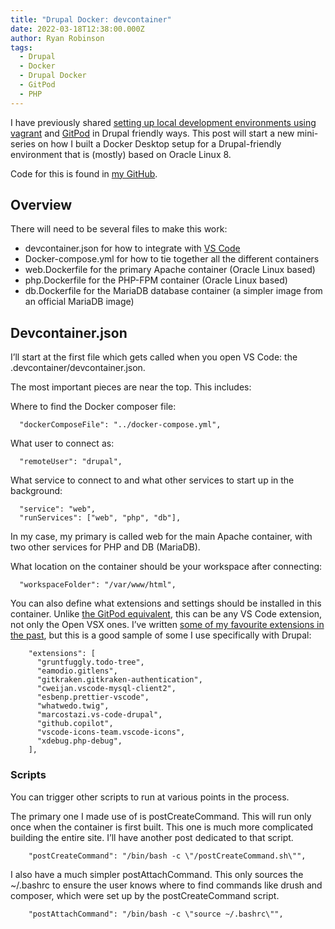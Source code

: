 ```yaml
---
title: "Drupal Docker: devcontainer"
date: 2022-03-18T12:38:00.000Z
author: Ryan Robinson
tags:
  - Drupal
  - Docker
  - Drupal Docker
  - GitPod
  - PHP
---
```


I have previously shared [setting up local development environments using vagrant](/websites/vagrant-oracle-linux-vm/) and [GitPod](/tags/gitpod-drupal/) in Drupal friendly ways. This post will start a new mini-series on how I built a Docker Desktop setup for a Drupal-friendly environment that is (mostly) based on Oracle Linux 8.

Code for this is found in [my GitHub](https://github.com/ryan-l-robinson/Drupal-Devcontainer).

## Overview

There will need to be several files to make this work:

- devcontainer.json for how to integrate with [VS Code](/tags/visual-studio-code/)
- Docker-compose.yml for how to tie together all the different containers
- web.Dockerfile for the primary Apache container (Oracle Linux based)
- php.Dockerfile for the PHP-FPM container (Oracle Linux based)
- db.Dockerfile for the MariaDB database container (a simpler image from an official MariaDB image)

## Devcontainer.json

I’ll start at the first file which gets called when you open VS Code: the .devcontainer/devcontainer.json.

The most important pieces are near the top. This includes:

Where to find the Docker composer file:

```devcontainer
  "dockerComposeFile": "../docker-compose.yml",
```

What user to connect as:

```devcontainer
  "remoteUser": "drupal",
```

What service to connect to and what other services to start up in the background:

```devcontainer
  "service": "web",
  "runServices": ["web", "php", "db"],
```

In my case, my primary is called web for the main Apache container, with two other services for PHP and DB (MariaDB).

What location on the container should be your workspace after connecting:

```devcontainer
  "workspaceFolder": "/var/www/html",
```

You can also define what extensions and settings should be installed in this container. Unlike [the GitPod equivalent](/websites/drupal/drupal-gitpod-container-2-gitpod-yml/), this can be any VS Code extension, not only the Open VSX ones. I’ve written [some of my favourite extensions in the past](/websites/favourite-visual-studio-code-extensions/), but this is a good sample of some I use specifically with Drupal:

```devcontainer
    "extensions": [
      "gruntfuggly.todo-tree",
      "eamodio.gitlens",
      "gitkraken.gitkraken-authentication",
      "cweijan.vscode-mysql-client2",
      "esbenp.prettier-vscode",
      "whatwedo.twig",
      "marcostazi.vs-code-drupal",
      "github.copilot",
      "vscode-icons-team.vscode-icons",
      "xdebug.php-debug",
    ],
```

### Scripts

You can trigger other scripts to run at various points in the process.

The primary one I made use of is postCreateCommand. This will run only once when the container is first built. This one is much more complicated building the entire site. I’ll have another post dedicated to that script.

```devcontainer
    "postCreateCommand": "/bin/bash -c \"/postCreateCommand.sh\"",
```

I also have a much simpler postAttachCommand. This only sources the ~/.bashrc to ensure the user knows where to find commands like drush and composer, which were set up by the postCreateCommand script.

```devcontainer
    "postAttachCommand": "/bin/bash -c \"source ~/.bashrc\"",
```
